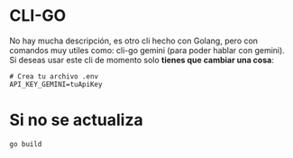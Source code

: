 # CLI-GO

No hay mucha descripción, es otro cli hecho con Golang, pero con comandos muy utiles como: cli-go gemini (para poder hablar con gemini). Si deseas usar este cli de momento solo **tienes que cambiar una cosa**:

```env
# Crea tu archivo .env
API_KEY_GEMINI=tuApiKey
```

# Si no se actualiza

```
go build
```
